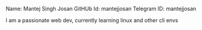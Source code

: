 Name: Mantej Singh Josan
GitHUb Id: mantejjosan
Telegram ID: mantejjosan

I am a passionate web dev, currently learning linux and other cli envs

